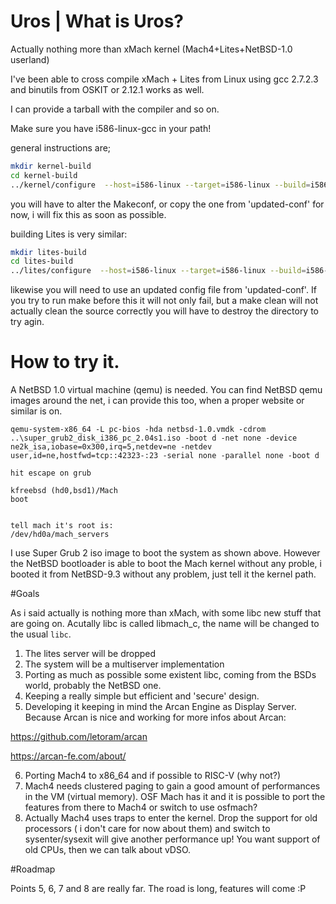 # Uros | What is Uros?
Actually nothing more than xMach kernel (Mach4+Lites+NetBSD-1.0 userland) 

I've been able to cross compile xMach + Lites from Linux using gcc 2.7.2.3 and binutils from OSKIT or 2.12.1 works as well. 

I can provide a tarball with the compiler and so on.

Make sure you have i586-linux-gcc in your path!

general instructions are;
```bash
mkdir kernel-build  
cd kernel-build  
../kernel/configure  --host=i586-linux --target=i586-linux --build=i586-linux --enable-elf --enable-libmach --enable-linuxdev --prefix=/usr/local/xmach
```

you will have to alter the Makeconf, or copy the one from 'updated-conf' for now, i will fix this as soon as possible.

building Lites is very similar:
```bash
mkdir lites-build  
cd lites-build  
../lites/configure  --host=i586-linux --target=i586-linux --build=i586-linux --enable-mach4 --prefix=/usr/local/xmach --with-mach4=../kernel
```

likewise you will need to use an updated config file from 'updated-conf'.  If you try to run make before this it will not only fail, but a make clean will not actually clean the source correctly you will have to destroy the directory to try agin.

# How to try it.
A NetBSD 1.0 virtual machine (qemu) is needed. You can find NetBSD qemu images around the net, i can provide this too, when a proper website or similar is on.

```
qemu-system-x86_64 -L pc-bios -hda netbsd-1.0.vmdk -cdrom ..\super_grub2_disk_i386_pc_2.04s1.iso -boot d -net none -device ne2k_isa,iobase=0x300,irq=5,netdev=ne -netdev user,id=ne,hostfwd=tcp::42323-:23 -serial none -parallel none -boot d

hit escape on grub

kfreebsd (hd0,bsd1)/Mach
boot


tell mach it's root is:
/dev/hd0a/mach_servers
``` 

I use Super Grub 2 iso image to boot the system as shown above. However the NetBSD bootloader is able to boot the Mach kernel without any proble, i booted it from NetBSD-9.3 without any problem, just tell it the kernel path.

#Goals

As i said actually is nothing more than xMach, with some libc new stuff that are going on. Acutally libc is called libmach_c, the name will be changed to the usual ```libc```. 

1) The lites server will be dropped
2) The system will be a multiserver implementation
3) Porting as much as possible some existent libc, coming from the BSDs world, probably the NetBSD one.
4) Keeping a really simple but efficient and 'secure' design.
5) Developing it keeping in mind the Arcan Engine as Display Server. Because Arcan is nice and working for more infos about Arcan:

https://github.com/letoram/arcan

https://arcan-fe.com/about/

6) Porting Mach4 to x86_64 and if possible to RISC-V (why not?)
7) Mach4 needs clustered paging to gain a good amount of performances in the VM (virtual memory). OSF Mach has it and it is possible to port the features from there to Mach4 or switch to use osfmach?
8) Actually Mach4 uses traps to enter the kernel. Drop the support for old processors ( i don't care for now about them) and switch to sysenter/sysexit will give another performance up! You want support of old CPUs, then we can talk about vDSO.

#Roadmap

Points 5, 6, 7 and 8 are really far.
The road is long, features will come :P


